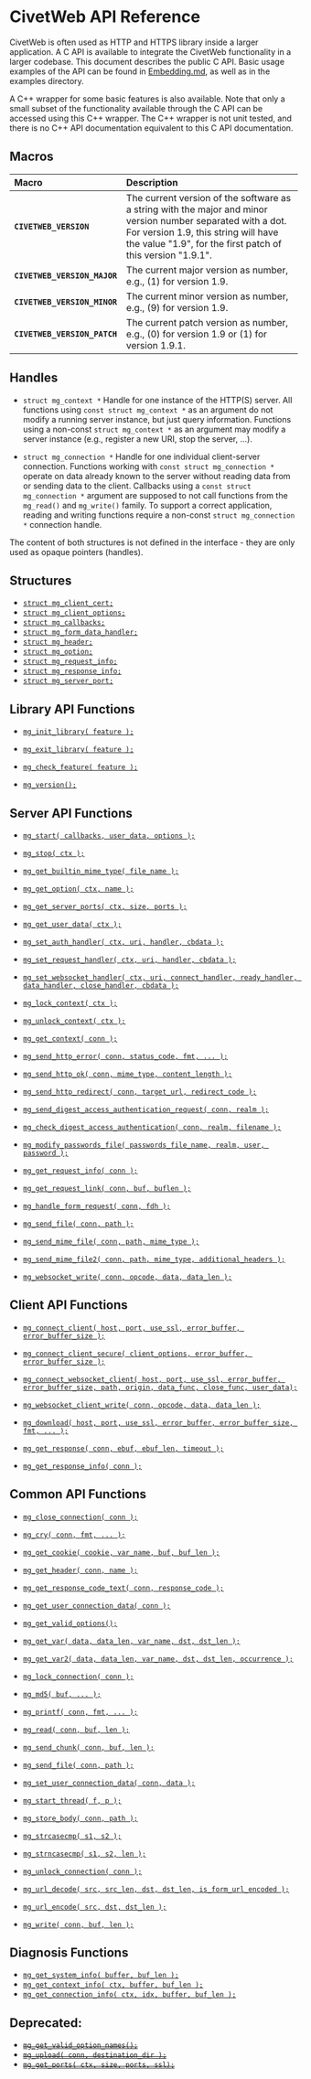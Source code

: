 # CivetWeb API Reference

CivetWeb is often used as HTTP and HTTPS library inside a larger application.
A C API is available to integrate the CivetWeb functionality in a larger
codebase.
This document describes the public C API. Basic usage examples of
the API can be found in [Embedding.md](Embedding.md), as well as in the
examples directory.

A C++ wrapper for some basic features is also available.
Note that only a small subset of the functionality available through the
C API can be accessed using this C++ wrapper. The C++ wrapper is not unit
tested, and there is no C++ API documentation equivalent to this C API
documentation.


## Macros

| Macro | Description |
| :--- | :--- |
| **`CIVETWEB_VERSION`** | The current version of the software as a string with the major and minor version number separated with a dot. For version 1.9, this string will have the value "1.9", for the first patch of this version "1.9.1". |
| **`CIVETWEB_VERSION_MAJOR`** | The current major version as number, e.g., (1) for version 1.9. |
| **`CIVETWEB_VERSION_MINOR`** | The current minor version as number, e.g., (9) for version 1.9. |
| **`CIVETWEB_VERSION_PATCH`** | The current patch version as number, e.g., (0) for version 1.9 or (1) for version 1.9.1. |

## Handles

* `struct mg_context *`
Handle for one instance of the HTTP(S) server.
All functions using `const struct mg_context *` as an argument do not modify a running server instance, but just query information. Functions using a non-const `struct mg_context *` as an argument may modify a server instance (e.g., register a new URI, stop the server, ...).

* `struct mg_connection *`
Handle for one individual client-server connection.
Functions working with `const struct mg_connection *` operate on data already known to the server without reading data from or sending data to the client. Callbacks using a `const struct mg_connection *` argument are supposed to not call functions from the `mg_read()` and `mg_write()` family. To support a correct application, reading and writing functions require a non-const `struct mg_connection *` connection handle.

The content of both structures is not defined in the interface - they are only used as opaque pointers (handles).

## Structures

* [`struct mg_client_cert;`](api/mg_client_cert.md)
* [`struct mg_client_options;`](api/mg_client_options.md)
* [`struct mg_callbacks;`](api/mg_callbacks.md)
* [`struct mg_form_data_handler;`](api/mg_form_data_handler.md)
* [`struct mg_header;`](api/mg_header.md)
* [`struct mg_option;`](api/mg_option.md)
* [`struct mg_request_info;`](api/mg_request_info.md)
* [`struct mg_response_info;`](api/mg_response_info.md)
* [`struct mg_server_port;`](api/mg_server_port.md)


## Library API Functions

* [`mg_init_library( feature );`](api/mg_init_library.md)
* [`mg_exit_library( feature );`](api/mg_exit_library.md)

* [`mg_check_feature( feature );`](api/mg_check_feature.md)
* [`mg_version();`](api/mg_version.md)


## Server API Functions

* [`mg_start( callbacks, user_data, options );`](api/mg_start.md)
* [`mg_stop( ctx );`](api/mg_stop.md)

* [`mg_get_builtin_mime_type( file_name );`](api/mg_get_builtin_mime_type.md)
* [`mg_get_option( ctx, name );`](api/mg_get_option.md)
* [`mg_get_server_ports( ctx, size, ports );`](api/mg_get_server_ports.md)
* [`mg_get_user_data( ctx );`](api/mg_get_user_data.md)
* [`mg_set_auth_handler( ctx, uri, handler, cbdata );`](api/mg_set_auth_handler.md)
* [`mg_set_request_handler( ctx, uri, handler, cbdata );`](api/mg_set_request_handler.md)
* [`mg_set_websocket_handler( ctx, uri, connect_handler, ready_handler, data_handler, close_handler, cbdata );`](api/mg_set_websocket_handler.md)

* [`mg_lock_context( ctx );`](api/mg_lock_context.md)
* [`mg_unlock_context( ctx );`](api/mg_unlock_context.md)

* [`mg_get_context( conn );`](api/mg_get_context.md)

* [`mg_send_http_error( conn, status_code, fmt, ... );`](api/mg_send_http_error.md)
* [`mg_send_http_ok( conn, mime_type, content_length );`](api/mg_send_http_ok.md)
* [`mg_send_http_redirect( conn, target_url, redirect_code );`](api/mg_send_http_redirect.md)

* [`mg_send_digest_access_authentication_request( conn, realm );`](api/mg_send_digest_access_authentication_request.md)
* [`mg_check_digest_access_authentication( conn, realm, filename );`](api/mg_check_digest_access_authentication.md)
* [`mg_modify_passwords_file( passwords_file_name, realm, user, password );`](api/mg_modify_passwords_file.md)

* [`mg_get_request_info( conn );`](api/mg_get_request_info.md)
* [`mg_get_request_link( conn, buf, buflen );`](api/mg_get_request_link.md)
* [`mg_handle_form_request( conn, fdh );`](api/mg_handle_form_request.md)

* [`mg_send_file( conn, path );`](api/mg_send_file.md)
* [`mg_send_mime_file( conn, path, mime_type );`](api/mg_send_mime_file.md)
* [`mg_send_mime_file2( conn, path, mime_type, additional_headers );`](api/mg_send_mime_file2.md)
* [`mg_websocket_write( conn, opcode, data, data_len );`](api/mg_websocket_write.md)

## Client API Functions

* [`mg_connect_client( host, port, use_ssl, error_buffer, error_buffer_size );`](api/mg_connect_client.md)
* [`mg_connect_client_secure( client_options, error_buffer, error_buffer_size );`](api/mg_connect_client_secure.md)
* [`mg_connect_websocket_client( host, port, use_ssl, error_buffer, error_buffer_size, path, origin, data_func, close_func, user_data);`](api/mg_connect_websocket_client.md)
* [`mg_websocket_client_write( conn, opcode, data, data_len );`](api/mg_websocket_client_write.md)

* [`mg_download( host, port, use_ssl, error_buffer, error_buffer_size, fmt, ... );`](api/mg_download.md)

* [`mg_get_response( conn, ebuf, ebuf_len, timeout );`](api/mg_get_response.md)
* [`mg_get_response_info( conn );`](api/mg_get_response_info.md)

## Common API Functions

* [`mg_close_connection( conn );`](api/mg_close_connection.md)
* [`mg_cry( conn, fmt, ... );`](api/mg_cry.md)

* [`mg_get_cookie( cookie, var_name, buf, buf_len );`](api/mg_get_cookie.md)
* [`mg_get_header( conn, name );`](api/mg_get_header.md)
* [`mg_get_response_code_text( conn, response_code );`](api/mg_get_response_code_text.md)
* [`mg_get_user_connection_data( conn );`](api/mg_get_user_connection_data.md)
* [`mg_get_valid_options();`](api/mg_get_valid_options.md)
* [`mg_get_var( data, data_len, var_name, dst, dst_len );`](api/mg_get_var.md)
* [`mg_get_var2( data, data_len, var_name, dst, dst_len, occurrence );`](api/mg_get_var2.md)
* [`mg_lock_connection( conn );`](api/mg_lock_connection.md)
* [`mg_md5( buf, ... );`](api/mg_md5.md)
* [`mg_printf( conn, fmt, ... );`](api/mg_printf.md)
* [`mg_read( conn, buf, len );`](api/mg_read.md)
* [`mg_send_chunk( conn, buf, len );`](api/mg_send_chunk.md)
* [`mg_send_file( conn, path );`](api/mg_send_file_body.md)
* [`mg_set_user_connection_data( conn, data );`](api/mg_set_user_connection_data.md)
* [`mg_start_thread( f, p );`](api/mg_start_thread.md)
* [`mg_store_body( conn, path );`](api/mg_store_body.md)
* [`mg_strcasecmp( s1, s2 );`](api/mg_strcasecmp.md)
* [`mg_strncasecmp( s1, s2, len );`](api/mg_strncasecmp.md)
* [`mg_unlock_connection( conn );`](api/mg_unlock_connection.md)
* [`mg_url_decode( src, src_len, dst, dst_len, is_form_url_encoded );`](api/mg_url_decode.md)
* [`mg_url_encode( src, dst, dst_len );`](api/mg_url_encode.md)
* [`mg_write( conn, buf, len );`](api/mg_write.md)


## Diagnosis Functions

* [`mg_get_system_info( buffer, buf_len );`](api/mg_get_system_info.md)
* [`mg_get_context_info( ctx, buffer, buf_len );`](api/mg_get_context_info.md)
* [`mg_get_connection_info( ctx, idx, buffer, buf_len );`](api/mg_get_connection_info.md)


## Deprecated:

* [~~`mg_get_valid_option_names();`~~](api/mg_get_valid_option_names.md)
* [~~`mg_upload( conn, destination_dir );`~~](api/mg_upload.md)
* [~~`mg_get_ports( ctx, size, ports, ssl);`~~](api/mg_get_ports.md)


